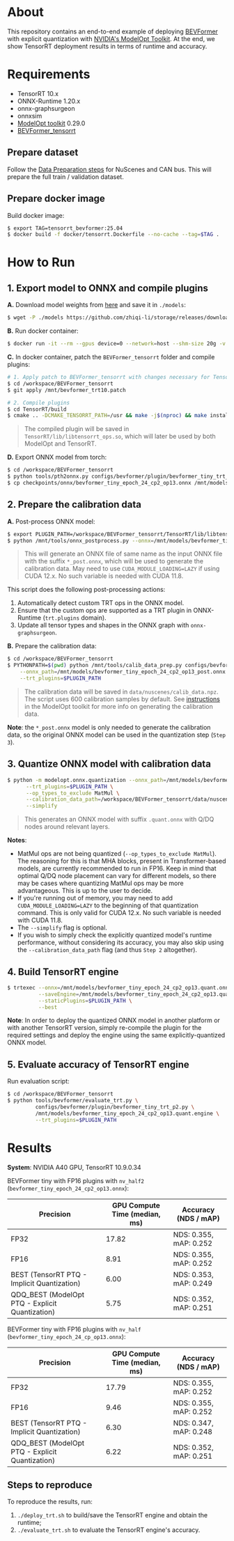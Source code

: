 # About
This repository contains an end-to-end example of deploying [BEVFormer](https://arxiv.org/abs/2203.17270) with explicit quantization with [NVIDIA's ModelOpt Toolkit](https://github.com/NVIDIA/TensorRT-Model-Optimizer).
 At the end, we show TensorRT deployment results in terms of runtime and accuracy.

# Requirements
- TensorRT 10.x
- ONNX-Runtime 1.20.x
- onnx-graphsurgeon
- onnxsim
- [ModelOpt toolkit](https://github.com/NVIDIA/TensorRT-Model-Optimizer) 0.29.0
- [BEVFormer_tensorrt](https://github.com/DerryHub/BEVFormer_tensorrt)

## Prepare dataset
Follow the [Data Preparation steps](https://github.com/DerryHub/BEVFormer_tensorrt#nuscenes-and-can-bus-for-bevformer) for NuScenes and CAN bus.
 This will prepare the full train / validation dataset.

## Prepare docker image
Build docker image:
```bash
$ export TAG=tensorrt_bevformer:25.04
$ docker build -f docker/tensorrt.Dockerfile --no-cache --tag=$TAG .
```

# How to Run

## 1. Export model to ONNX and compile plugins
**A.** Download model weights from [here](https://github.com/DerryHub/BEVFormer_tensorrt#bevformer-pytorch) 
 and save it in `./models`:
```sh
$ wget -P ./models https://github.com/zhiqi-li/storage/releases/download/v1.0/bevformer_tiny_epoch_24.pth
```

**B.** Run docker container:
```sh
$ docker run -it --rm --gpus device=0 --network=host --shm-size 20g -v $(pwd):/mnt -v <path to data>:/workspace/BEVFormer_tensorrt/data $TAG
```

**C.** In docker container, patch the `BEVFormer_tensorrt` folder and compile plugins:
```sh
# 1. Apply patch to BEVFormer_tensorrt with changes necessary for TensorRT 10 support
$ cd /workspace/BEVFormer_tensorrt
$ git apply /mnt/bevformer_trt10.patch

# 2. Compile plugins
$ cd TensorRT/build
$ cmake .. -DCMAKE_TENSORRT_PATH=/usr && make -j$(nproc) && make install
```
> The compiled plugin will be saved in `TensorRT/lib/libtensorrt_ops.so`, which will later be used by both ModelOpt and TensorRT.

**D.** Export ONNX model from torch:
```sh
$ cd /workspace/BEVFormer_tensorrt
$ python tools/pth2onnx.py configs/bevformer/plugin/bevformer_tiny_trt_p2.py /mnt/models/bevformer_tiny_epoch_24.pth --opset=13 --cuda --flag=cp2_op13
$ cp checkpoints/onnx/bevformer_tiny_epoch_24_cp2_op13.onnx /mnt/models/
```

## 2. Prepare the calibration data
**A.** Post-process ONNX model:
```sh
$ export PLUGIN_PATH=/workspace/BEVFormer_tensorrt/TensorRT/lib/libtensorrt_ops.so
$ python /mnt/tools/onnx_postprocess.py --onnx=/mnt/models/bevformer_tiny_epoch_24_cp2_op13.onnx --trt_plugins=$PLUGIN_PATH
```
> This will generate an ONNX file of same name as the input ONNX file with the suffix `*_post.onnx`, which will be used to generate the calibration data.
>  May need to use `CUDA_MODULE_LOADING=LAZY` if using CUDA 12.x. No such variable is needed with CUDA 11.8.

This script does the following post-processing actions:
1. Automatically detect custom TRT ops in the ONNX model.
2. Ensure that the custom ops are supported as a TRT plugin in ONNX-Runtime (`trt.plugins` domain).
3. Update all tensor types and shapes in the ONNX graph with `onnx-graphsurgeon`.

**B.** Prepare the calibration data:  
```sh
$ cd /workspace/BEVFormer_tensorrt
$ PYTHONPATH=$(pwd) python /mnt/tools/calib_data_prep.py configs/bevformer/plugin/bevformer_tiny_trt_p2.py \
    --onnx_path=/mnt/models/bevformer_tiny_epoch_24_cp2_op13_post.onnx \
    --trt_plugins=$PLUGIN_PATH
```
> The calibration data will be saved in `data/nuscenes/calib_data.npz`. The script uses 600 calibration samples by default.
>  See [instructions](https://github.com/NVIDIA/TensorRT-Model-Optimizer/tree/main/onnx_ptq#quantize-an-onnx-model) in the ModelOpt toolkit for more info on generating the calibration data.

**Note**: the `*_post.onnx` model is only needed to generate the calibration data, so the original ONNX model can be used in the
 quantization step (`Step 3`).

## 3. Quantize ONNX model with calibration data
```bash
$ python -m modelopt.onnx.quantization --onnx_path=/mnt/models/bevformer_tiny_epoch_24_cp2_op13.onnx \
      --trt_plugins=$PLUGIN_PATH \
      --op_types_to_exclude MatMul \
      --calibration_data_path=/workspace/BEVFormer_tensorrt/data/nuscenes/calib_data.npz \
      --simplify
```
> This generates an ONNX model with suffix `.quant.onnx` with Q/DQ nodes around relevant layers.

**Notes**:
- MatMul ops are not being quantized (`--op_types_to_exclude MatMul`). The reasoning for this is that MHA blocks, 
  present in Transformer-based models, are currently recommended to run in FP16. Keep in mind that optimal Q/DQ node
  placement can vary for different models, so there may be cases where quantizing MatMul ops may be more advantageous.
  This is up to the user to decide.
- If you're running out of memory, you may need to add `CUDA_MODULE_LOADING=LAZY` to the beginning of that
  quantization command. This is only valid for CUDA 12.x. No such variable is needed with CUDA 11.8.
- The `--simplify` flag is optional.
- If you wish to simply check the explicitly quantized model's runtime performance, without considering its accuracy,
  you may also skip using the `--calibration_data_path` flag (and thus `Step 2` altogether).

## 4. Build TensorRT engine
```sh
$ trtexec --onnx=/mnt/models/bevformer_tiny_epoch_24_cp2_op13.quant.onnx \
	      --saveEngine=/mnt/models/bevformer_tiny_epoch_24_cp2_op13.quant.engine \
	      --staticPlugins=$PLUGIN_PATH \
	      --best
```

**Note**: In order to deploy the quantized ONNX model in another platform or with another TensorRT version, simply
 re-compile the plugin for the required settings and deploy the engine using the same explicitly-quantized ONNX model.

## 5. Evaluate accuracy of TensorRT engine
Run evaluation script:
```sh
$ cd /workspace/BEVFormer_tensorrt
$ python tools/bevformer/evaluate_trt.py \
         configs/bevformer/plugin/bevformer_tiny_trt_p2.py \
         /mnt/models/bevformer_tiny_epoch_24_cp2_op13.quant.engine \
         --trt_plugins=$PLUGIN_PATH
```

# Results
**System**: NVIDIA A40 GPU, TensorRT 10.9.0.34

BEVFormer tiny with FP16 plugins with `nv_half2` (`bevformer_tiny_epoch_24_cp2_op13.onnx`):

| Precision                                       | GPU Compute Time (median, ms) | Accuracy (NDS / mAP)   |
|-------------------------------------------------|-------------------------------|------------------------|
| FP32                                            | 17.82                         | NDS: 0.355, mAP: 0.252 |
| FP16                                            | 8.91                          | NDS: 0.355, mAP: 0.252 |
| BEST (TensorRT PTQ - Implicit Quantization)     | 6.00                          | NDS: 0.353, mAP: 0.249 |
| QDQ_BEST (ModelOpt PTQ - Explicit Quantization) | 5.75                          | NDS: 0.352, mAP: 0.251 |

BEVFormer tiny with FP16 plugins with `nv_half` (`bevformer_tiny_epoch_24_cp_op13.onnx`):

| Precision                                       | GPU Compute Time (median, ms) | Accuracy (NDS / mAP)   |
|-------------------------------------------------|-------------------------------|------------------------|
| FP32                                            | 17.79                         | NDS: 0.355, mAP: 0.252 |
| FP16                                            | 9.46                          | NDS: 0.355, mAP: 0.252 |
| BEST (TensorRT PTQ - Implicit Quantization)     | 6.30                          | NDS: 0.347, mAP: 0.248 |
| QDQ_BEST (ModelOpt PTQ - Explicit Quantization) | 6.22                          | NDS: 0.352, mAP: 0.251 |

## Steps to reproduce
To reproduce the results, run:
1. `./deploy_trt.sh` to build/save the TensorRT engine and obtain the runtime;
2. `./evaluate_trt.sh` to evaluate the TensorRT engine's accuracy.
